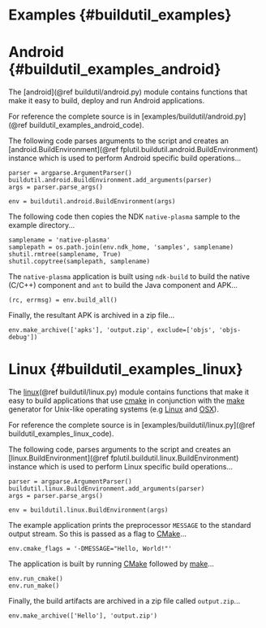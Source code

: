 Examples    {#buildutil_examples}
========

# Android    {#buildutil_examples_android}

The [android](@ref buildutil/android.py) module contains functions that make
it easy to build, deploy and run Android applications.

For reference the complete source is in
[examples/buildutil/android.py](@ref buildutil_examples_android_code).

The following code parses arguments to the script and creates an
[android.BuildEnvironment](@ref fplutil.buildutil.android.BuildEnvironment)
instance which is used to perform Android specific build operations...

~~~{.py}
parser = argparse.ArgumentParser()
buildutil.android.BuildEnvironment.add_arguments(parser)
args = parser.parse_args()

env = buildutil.android.BuildEnvironment(args)
~~~

The following code then copies the NDK `native-plasma` sample to the example
directory...

~~~{.py}
samplename = 'native-plasma'
samplepath = os.path.join(env.ndk_home, 'samples', samplename)
shutil.rmtree(samplename, True)
shutil.copytree(samplepath, samplename)
~~~

The `native-plasma` application is built using `ndk-build` to build the native
(C/C++) component and `ant` to build the Java component and APK...

~~~{.py}
(rc, errmsg) = env.build_all()
~~~

Finally, the resultant APK is archived in a zip file...

~~~{.py}
env.make_archive(['apks'], 'output.zip', exclude=['objs', 'objs-debug'])
~~~

# Linux    {#buildutil_examples_linux}

The [linux](@ref buildutil/linux.py) module contains functions that make it
easy to build applications that use [cmake][] in conjunction with the [make][]
generator for Unix-like operating systems (e.g [Linux][] and [OSX][]).

For reference the complete source is in
[examples/buildutil/linux.py](@ref buildutil_examples_linux_code).

The following code, parses arguments to the script and creates an
[linux.BuildEnvironment](@ref fplutil.buildutil.linux.BuildEnvironment)
instance which is used to perform Linux specific build operations...

~~~{.py}
parser = argparse.ArgumentParser()
buildutil.linux.BuildEnvironment.add_arguments(parser)
args = parser.parse_args()

env = buildutil.linux.BuildEnvironment(args)
~~~

The example application prints the preprocessor `MESSAGE` to the standard
output stream.  So this is passed as a flag to [CMake][]...

~~~{.py}
env.cmake_flags = '-DMESSAGE="Hello, World!"'
~~~

The application is built by running [CMake][] followed by [make][]...

~~~{.py}
env.run_cmake()
env.run_make()
~~~

Finally, the build artifacts are archived in a zip file called `output.zip`...

~~~{.py}
env.make_archive(['Hello'], 'output.zip')
~~~

<br>

  [make]: http://www.gnu.org/software/make
  [CMake]: http://www.cmake.org
  [Linux]: http://en.m.wikipedia.org/wiki/Linux
  [OSX]: http://www.apple.com/osx
